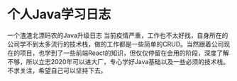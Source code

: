 # 个人Java学习日志
一个渣渣北漂码农的Java升级日志
当前疫情严重，工作也不太好找，自身所在的公司学不到太多流行的技术栈，做的工作都是一些简单的CRUD。当然跟着公司现在的项目，也学到了一些前端React的知识，但仅仅停留在会用的阶段，深度了解不够，所以立志2020年可以进大厂，专心学好Java基础以及一些必须的技术栈。不求关注，希望自己可以坚持下去。

